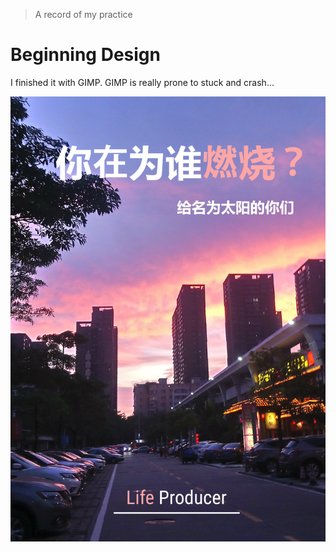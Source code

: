 > A record of my practice

# Beginning Design

I finished it with GIMP. GIMP is really prone to stuck and crash...

![Poster 01](design/poster01.jpg)



